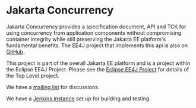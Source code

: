 # Jakarta Concurrency
Jakarta Concurrency provides a specification document, API and TCK for using concurrency from application components without compromising container integrity while still preserving the Jakarta EE platform's fundamental benefits.
The EE4J project that implements this api is also on [GitHub](https://github.com/eclipse-ee4j/concurrency-ri).

This project is part of the overall Jakarta EE platform and is a project within the Eclipse EE4J Project. Please see the [Eclipse EE4J Project](https://projects.eclipse.org/projects/ee4j) for details of the Top Level project.

We have a [mailing list](https://accounts.eclipse.org/mailing-list/cu-dev) for discussions.

We have a [Jenkins Instance](https://jenkins.eclipse.org/cu/) set up for building and testing.




